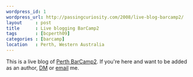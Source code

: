 ```yaml
--- 
wordpress_id: 1
wordpress_url: http://passingcuriosity.com/2008/live-blog-barcamp2/
layout     : post
title      : Live blogging BarCamp2
tags       : [bcperth09]
categories : [barcamp]
location   : Perth, Western Australia
---
```


This is a live blog of <a href="http://barcamp.port80.asn.au/Main/BarCamp2">Perth BarCamp2</a>. If you're here and want to be added as an author, <a href="http://www.twitter.com/thsutton">DM</a> or <a href="mailto:thsutton@gmail.com">email</a> me.
